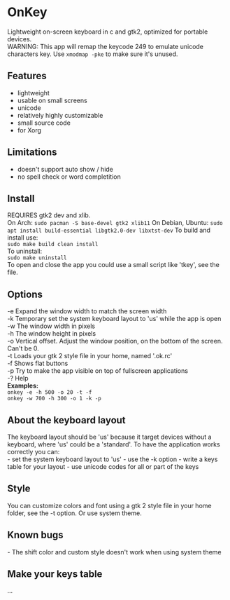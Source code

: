 # OnKey
Lightweight on-screen keyboard in c and gtk2, optimized for portable devices.  
WARNING: This app will remap the keycode 249 to emulate unicode characters key. Use `xmodmap -pke` to make sure it's unused.
## Features
- lightweight
- usable on small screens
- unicode
- relatively highly customizable
- small source code
- for Xorg
## Limitations
- doesn't support auto show / hide
- no spell check or word completition
## Install
REQUIRES gtk2 dev and xlib.  
On Arch:
`sudo pacman -S base-devel gtk2 xlib11`
On Debian, Ubuntu:
`sudo apt install build-essential libgtk2.0-dev libxtst-dev`
To build and install use:  
`sudo make build clean install`  
To uninstall:  
`sudo make uninstall`  
To open and close the app you could use a small script like 'tkey', see the file.
## Options
-e   Expand the window width to match the screen width  
-k   Temporary set the system keyboard layout to 'us' while the app is open  
-w   The window width in pixels  
-h   The window height in pixels  
-o   Vertical offset. Adjust the window position, on the bottom of the screen. Can't be 0.  
-t   Loads your gtk 2 style file in your home, named '.ok.rc'  
-f   Shows flat buttons  
-p   Try to make the app visible on top of fullscreen applications  
-?   Help  
**Examples:**  
`onkey -e -h 500 -o 20 -t -f`  
`onkey -w 700 -h 300 -o 1 -k -p`
## About the keyboard layout
The keyboard layout should be 'us' because it target devices without a keyboard, where 'us' could be a 'standard'.
To have the application works correctly you can:  
\- set the system keyboard layout to 'us'
\- use the -k option
\- write a keys table for your layout
\- use unicode codes for all or part of the keys
## Style
You can customize colors and font using a gtk 2 style file in your home folder, see the -t option. Or use system theme.
## Known bugs
\- The shift color and custom style doesn't work when using system theme
## Make your keys table
...

